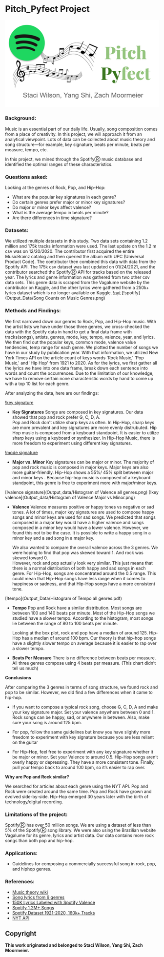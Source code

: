 # Pitch_Pyfect Project
![Pitch Pyfect](Images/Pitch_Pyfect_logo.PNG)

### Background:
Music is an essential part of our daily life.  Usually, song composition comes from a place of creativity.  In this project, we will approach it from an analytical viewpoint.  Lots of data can be collected about music theory and song structure—for example, key signature, beats per minute, beats per measure, tempo, etc.   

In this project, we mined through the SpotifyⓇ music database and identified the optimal ranges of these characteristics.

### Questions asked:
Looking at the genres of Rock, Pop, and Hip-Hop:

- What are the popular key signatures in each genre?
- Do certain genres prefer major or minor key signatures?
- Do major or minor keys affect valence?
- What is the average tempo in beats per minute?
- Are there differences in time signature?

### Datasets:
We utilized multiple datasets in this study. Two data sets containing 1.2 million and 175k tracks information were used. The last update on the 1.2 m csv was on 12/20/2020. The contributor first acquired the entire MusicBrainz catalog and then queried the album with UPC (Universal Product Code).  The contributor then combined this data with data from the Spotify API. The 175k csv dataset was last updated on 01/24/2021, and the contributor searched the SpotifyⓇ API for tracks based on the released year. The lyrics and genre information was gathered from two other csv data sets. This genre data is scraped from the Vagalume website by the contributor on Kaggle, and the other lyrics were gathered from a 250k+ lyrics dataset which is no longer available on Kaggle.
[!nyt](Output_Data/NYT_article_counts.png)
[!spotify](Output_Data/Song Counts on Music Genres.png)

### Methods and Findings:
We first narrowed down our genres to Rock, Pop, and Hip-Hop music. With the artist lists we have under those three genres, we cross-checked the data with the Spotify data in hand to get a final data frame with tracks(songs), artists, genres, mode, key, tempo, valence, year, and lyrics. We then find out the popular keys, common mode, valence value tendencies, temp range for each genre. We plotted the number of songs we have in our study by publication year. With that information, we utilized New York Times API on the article count of keys words 'Rock Music,' 'Pop Music,' and 'Hip Hop' from 1921 to 2020. As for the lyrics, we first gather all the lyrics we have into one data frame, break down each sentence into words and count the occurrences. Due to the limitation of our knowledge, we have to remove certain none characteristic words by hand to come up with a top 10 list for each genre.

After analyzing the data, here are our findings:

[!key signature](Output_data/Key_Signature.png)
- **Key Signatures**
	Songs are composed in key signatures. 
	Our data showed that pop and rock prefer G, C, D, A.  
	Pop and Rock don't utilize sharp keys as often.
	In Hip-Hop, sharp keys are more prevalent and key signatures are more evenly distrubuted.
	Hip Hop music is composed from a keyboard standpoint.  It is easier to utilize sharp keys using a keyboard or synthesizer.
	In Hip-Hop Music, there is more freedom to experiment using different key signatures.
    
[!mode signature](Output_data/Mode_Signature.png)    
- **Major vs. Minor**
	Key signatures can be major or minor.
	The majority of pop and rock music is composed in major keys. 
	Major keys are also more guitar-friendly. 
	Hip-Hop shows a 55%/ 45% split between major and minor keys .
	Because hip-hop music is composed of a keyboard standpoint, this genre is free to experiment more with major/minor keys.
    
[!valence signature](Output_data/Histogram of Valence all genres.png)
[!key valence](Output_data/Histogram of Valence Major vs Minor.png)
- **Valence**
	Valence measures positive or happy tones vs negative or sad tones.
	A lot of times, major key signatures are used to compose happy songs and minor keys are used for sad songs.
	We predicted that songs composed in a major key would have a higher valence and songs composed in a minor key would have a lower valence.
	However, we found this not to be the case.
	It is possible to write a happy song in a minor key and a sad song in a major key.

	We also wanted to compare the overall valence across the 3 genres.  We were hoping to find that pop was skewed toward 1.  And rock was skewed toward 0.  
	However, rock and pop actually look very similar.  This just means that there is a normal distribution of both happy and sad songs in each genre.
	For Hip-Hop, songs are concentrated around the 0.5 range.
	This could mean that Hip-Hop songs have less range when it comes to happiness or sadness, and that Hip-Hop songs have a more consistent tone.

[!tempo](Output_Data/Histogram of Tempo all genres.pdf)    
- **Tempo**
	Pop and Rock have a similar distribution.  Most songs are between 100 and 140 beats per minute.
	Most of the Hip-Hop songs we studied have a slower tempo.  According to the histogram, most songs lie between the range of 80 to 100 beats per minute.  
	
	Looking at the box plot, rock and pop have a median of around 125.
	Hip-Hop has a median of around 100 bpm.
	Our theory is that hip-hop songs have a slightly slower tempo on average because it is easier to rap over a slower tempo.
    
- **Beats Per Measure**
	There is no difference between beats per measure. All three genres compose using 4 beats per measure. (This chart didn’t tell us much)

**Conclusions**

After comparing the 3 genres in terms of song structure, we found rock and pop to be similar.  However, we did find a few differences when it came to hip-hop.
	
- If you want to compose a typical rock song, choose G, C, D, A and make your key signature major.  Set your valence anywhere between 0 and 1.  Rock songs can be happy, 		sad, or anywhere in between.  Also, make sure your song is around 125 bpm. 
	
- For pop, follow the same guidelines but know you have slightly more freedom to experiment with key signature because you are less reliant on the guitar
	
- For Hip-Hop, feel free to experiment with any key signature whether it be major or minor.  Set your Valence to around 0.5.  Hip-Hop songs aren’t overly happy or 		depressing.  They have a more consistent tone.  Finally, pull your tempo back to around 100 bpm, so it’s easier to rap over.

**Why are Pop and Rock similar?**

We searched for articles about each genre using the NYT API.  Pop and Rock were created around the same time. Pop and Rock have grown and evolved side-by-side. Hip-Hop emerged 30 years later with the birth of technology/digital recording.

### Limitations of the project:
SpotifyⓇ has over 50 million songs.  We are using a dataset of less than 5% of the SpotifyⓇ song library. We were also using the Brazilian website Vagalume for its genre, lyrics and artist data. Our data contains more rock songs than both pop and hip-hop.

### Applications:
- Guidelines for composing a commercially successful song in rock, pop, and hiphop genres. <br>

### References: <br>
- [Music theory wiki](https://en.wikipedia.org/wiki/Music_theory) <br>
- [Song lyrics from 6 genres](https://www.kaggle.com/neisse/scrapped-lyrics-from-6-genres)  <br>
- [150K Lyrics Labeled with Spotify Valence](https://www.kaggle.com/edenbd/150k-lyrics-labeled-with-spotify-valence)  <br>
- [Spotify 1.2M+ Songs](https://www.kaggle.com/rodolfofigueroa/spotify-12m-songs)  <br>
- [Spotify Dataset 1921-2020, 160k+ Tracks](https://www.kaggle.com/yamaerenay/spotify-dataset-19212020-160k-tracks)  <br>
- [NYT API](https://developer.nytimes.com/docs/articlesearch-product/1/overview)  <br>

## Copyright 
**This work originated and belonged to Staci Wilson, Yang Shi, Zach Moormeier.**
